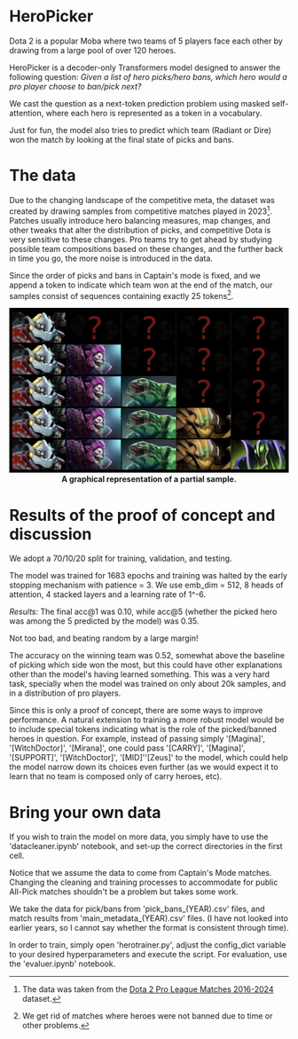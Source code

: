 # HeroPicker

Dota 2 is a popular Moba where two teams of 5 players face each other by drawing from a large pool of over 120 heroes.

HeroPicker is a decoder-only Transformers model designed to answer the following question: *Given a list of hero picks/hero bans, which hero would a pro player choose to ban/pick next?*

We cast the question as a next-token prediction problem using masked self-attention, where each hero is represented as a token in a vocabulary.

Just for fun, the model also tries to predict which team (Radiant or Dire) won the match by looking at the final state of picks and bans.

# The data

Due to the changing landscape of the competitive meta, the dataset was created by drawing samples from competitive matches played in 2023[^1].
Patches usually introduce hero balancing measures, map changes, and other tweaks that alter the distribution of picks, and competitive Dota is very sensitive to these changes.
Pro teams try to get ahead by studying possible team compositions based on these changes, and the further back in time you go, the more noise is introduced in the data.

Since the order of picks and bans in Captain's mode is fixed, and we append a token to indicate which team won at the end of the match, our samples consist of sequences containing exactly 25 tokens[^2].

<p align="center">
  <img src="heropicker.png" alt="Heropicker.">
  <br>
  <b>A graphical representation of a partial sample.</b>
</p>

# Results of the proof of concept and discussion

We adopt a 70/10/20 split for training, validation, and testing.

The model was trained for 1683 epochs and training was halted by the early stopping mechanism with patience = 3.
We use emb_dim = 512, 8 heads of attention, 4 stacked layers and a learning rate of 1^-6.

*Results:* The final acc@1 was 0.10, while acc@5 (whether the picked hero was among the 5 predicted by the model) was 0.35.

Not too bad, and beating random by a large margin!

The accuracy on the winning team was 0.52, somewhat above the baseline of picking which side won the most, but this could have other explanations other than the model's having learned something.
This was a very hard task, specially when the model was trained on only about 20k samples, and in a distribution of pro players.

Since this is only a proof of concept, there are some ways to improve performance.
A natural extension to training a more robust model would be to include special tokens indicating what is the role of the picked/banned heroes in question.
For example, instead of passing simply '\[Magina\]', '\[WitchDoctor\]', '\[Mirana\]', one could pass '\[CARRY\]', '\[Magina\]', '\[SUPPORT\]', '\[WitchDoctor\]', '\[MID\]''\[Zeus\]' to the model,
which could help the model narrow down its choices even further (as we would expect it to learn that no team is composed only of carry heroes, etc).


# Bring your own data

If you wish to train the model on more data, you simply have to use the 'datacleaner.ipynb' notebook, and set-up the correct directories in the first cell.

Notice that we assume the data to come from Captain's Mode matches. Changing the cleaning and training processes to accommodate for public All-Pick matches shouldn't be a problem but takes some work.

We take the data for pick/bans from 'pick_bans_(YEAR).csv' files, and match results from 'main_metadata_(YEAR).csv' files. (I have not looked into earlier years, so I cannot say whether the format is consistent through time).

In order to train, simply open 'herotrainer.py', adjust the config_dict variable to your desired hyperparameters and execute the script. For evaluation, use the 'evaluer.ipynb' notebook.

[^1]: The data was taken from the [Dota 2 Pro League Matches 2016-2024](https://www.kaggle.com/datasets/bwandowando/dota-2-pro-league-matches-2023?resource=download) dataset.
[^2]: We get rid of matches where heroes were not banned due to time or other problems.